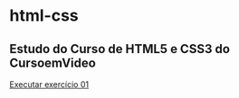 # html-css
 Estudo do Curso de HTML5 e CSS3 do CursoemVideo
------------------------------------------------

<a href="https://luizsantosgh.github.io/html-css/exercicios/Modulo-1/ex001/index.html"  target="_blank">Executar exercício 01</a>